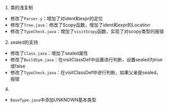 1. 类的浅复制
- 修改了`Parser.y`：增加了对ident和expr的定位
- 修改了`Tree.java`：修改了Scopy函数，增加了ident和expr的Location
- 修改了`TypeCheck.java`：增加了`visitScopy`函数，实现了对scopy类型的报错

2. sealed的支持
- 修改了`Class.java`：增加了sealed属性
- 修改了`BuildSym.java`：在visitClassDef中设置进行判断，设置sealed为true或false
- 修改了`TypeCheck.java`：在visitClassDef中进行判断，如果父亲是sealed，报错

4.
- `BaseType.java`中添加UNKNOWN基本类型